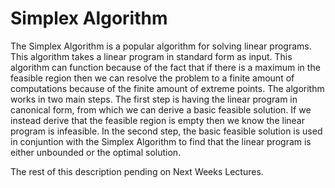 # Simplex Algorithm
The Simplex Algorithm is a popular algorithm for solving linear programs. This algorithm takes a linear program in standard form as input. This algorithm can function because of the fact that if there is a maximum in the feasible region then we can resolve the problem to a finite amount of computations because of the finite amount of extreme points. The algorithm works in two main steps. The first step is having the linear program in canonical form, from which we can derive a basic feasible solution. If we instead derive that the feasible region is empty then we know the linear program is infeasible. In the second step, the basic feasible solution is used in conjuntion with the Simplex Algorithm to find that the linear program is either unbounded or the optimal solution. 

The rest of this description pending on Next Weeks Lectures. 

